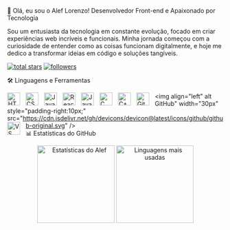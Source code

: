 👋 Olá, eu sou o Alef Lorenzo!
Desenvolvedor Front-end e Apaixonado por Tecnologia

Sou um entusiasta da tecnologia em constante evolução, focado em criar experiências web incríveis e funcionais. Minha jornada começou com a curiosidade de entender como as coisas funcionam digitalmente, e hoje me dedico a transformar ideias em código e soluções tangíveis.

<p align="left"> <a href="https://github.com/seuusername?tab=repositories&sort=stargazers"> <img alt="total stars" title="Total de estrelas no GitHub" src="https://custom-icon-badges.demolab.com/github/stars/AlefLorenzo?color=55960c&style=for-the-badge&labelColor=488207&logo=star"/></a> <a href="https://github.com/AlefLorenzo?tab=followers"> <img alt="followers" title="Me siga no GitHub" src="https://custom-icon-badges.demolab.com/github/followers/AlefLorenzo?color=236ad3&labelColor=1155ba&style=for-the-badge&logo=person-add&logoColor=white"/></a> </p>

🛠️ Linguagens e Ferramentas


<img align="left" alt="HTML" width="30px" style="padding-right:10px;" src="https://cdn.jsdelivr.net/gh/devicons/devicon@latest/icons/html5/html5-original.svg" /> <img align="left" alt="CSS" width="30px" style="padding-right:10px;" src="https://cdn.jsdelivr.net/gh/devicons/devicon@latest/icons/css3/css3-original.svg" /> <img align="left" alt="JavaScript" width="30px" style="padding-right:10px;" src="https://cdn.jsdelivr.net/gh/devicons/devicon@latest/icons/javascript/javascript-original.svg" /> <img align="left" alt="React" width="30px" style="padding-right:10px;" src="https://cdn.jsdelivr.net/gh/devicons/devicon@latest/icons/react/react-original.svg" /> <img align="left" alt="Java" width="30px" style="padding-right:10px;" src="https://cdn.jsdelivr.net/gh/devicons/devicon@latest/icons/java/java-original.svg" /> <img align="left" alt="C" width="30px" style="padding-right:10px;" src="https://cdn.jsdelivr.net/gh/devicons/devicon@latest/icons/c/c-original.svg" /> <img align="left" alt="C++" width="30px" style="padding-right:10px;" src="https://cdn.jsdelivr.net/gh/devicons/devicon@latest/icons/cplusplus/cplusplus-original.svg" /> <img align="left" alt="Git" width="30px" style="padding-right:10px;" src="https://cdn.jsdelivr.net/gh/devicons/devicon@latest/icons/git/git-original.svg" /> <img align="left" alt GitHub" width="30px" style="padding-right:10px;" src="https://cdn.jsdelivr.net/gh/devicons/devicon@latest/icons/github/github-original.svg" /> <img align="left" alt="VS Code" width="30px" style="padding-right:10px;" src="https://cdn.jsdelivr.net/gh/devicons/devicon@latest/icons/vscode/vscode-original.svg" /> <br />
📊 Estatísticas do GitHub
<p align="center"> <img alt="Estatísticas do Alef" height="180em" src="https://github-readme-stats.vercel.app/api?username=AlefLorenzo&show_icons=true&theme=tokyonight&include_all_commits=true&locale=pt-br" /> <img alt="Linguagens mais usadas" height="180em" src="https://github-readme-stats.vercel.app/api/top-langs/?username=AlefLorenzo&theme=tokyonight&layout=compact&langs_count=8&locale=pt-br&hide=procfile" /> </p>
